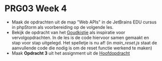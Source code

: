 # PRG03 Week 4

- Maak de opdrachten uit de map "Web APIs" in de JetBrains EDU cursus in phpStorm als voorbereiding op de volgende les.
- Bekijk de opdracht van het [Goudkistje](./goudkistje) als inspiratie voor vervolgopdrachten. In de les is
  de code hiervoor samen gemaakt en stap voor stap uitgelegd. Het spelletje is nu af! (in *main_reset.js* staat de aanvullende
  code die nodig is om de reset functie werkend te maken)
- Maak **Opdracht 3** uit het assignment uit de [Hoofdopdracht](../assignment)
